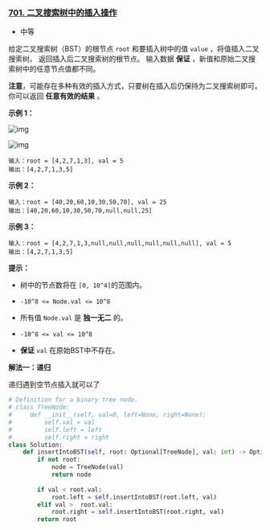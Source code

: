 ### [701. 二叉搜索树中的插入操作](https://leetcode.cn/problems/insert-into-a-binary-search-tree/)

- 中等

给定二叉搜索树（BST）的根节点 `root` 和要插入树中的值 `value` ，将值插入二叉搜索树。 返回插入后二叉搜索树的根节点。 输入数据 **保证** ，新值和原始二叉搜索树中的任意节点值都不同。

**注意**，可能存在多种有效的插入方式，只要树在插入后仍保持为二叉搜索树即可。 你可以返回 **任意有效的结果** 。

**示例 1：**

 ![img](https://assets.leetcode.com/uploads/2020/10/05/insertbst.jpg)

 ![img](https://assets.leetcode.com/uploads/2020/10/05/insertbst.jpg)

```
输入：root = [4,2,7,1,3], val = 5
输出：[4,2,7,1,3,5]
```

**示例 2：**

```
输入：root = [40,20,60,10,30,50,70], val = 25
输出：[40,20,60,10,30,50,70,null,null,25]
```

**示例 3：**

```
输入：root = [4,2,7,1,3,null,null,null,null,null,null], val = 5
输出：[4,2,7,1,3,5]
```

**提示：**

- 树中的节点数将在 `[0, 10^4]`的范围内。
- `-10^8 <= Node.val <= 10^8`

- 所有值 `Node.val` 是 **独一无二** 的。
- `-10^8 <= val <= 10^8`
- **保证** `val` 在原始BST中不存在。

**解法一：递归**

递归遇到空节点插入就可以了

```python
# Definition for a binary tree node.
# class TreeNode:
#     def __init__(self, val=0, left=None, right=None):
#         self.val = val
#         self.left = left
#         self.right = right
class Solution:
    def insertIntoBST(self, root: Optional[TreeNode], val: int) -> Optional[TreeNode]:
        if not root:
            node = TreeNode(val)
            return node
        
        if val < root.val:
            root.left = self.insertIntoBST(root.left, val)
        elif val >  root.val:
            root.right = self.insertIntoBST(root.right, val)
        return root
```

